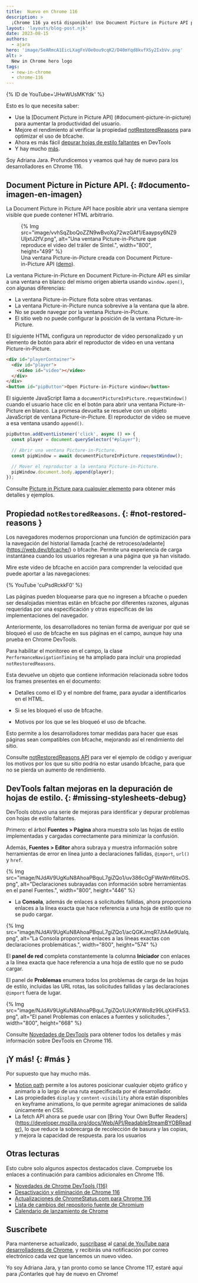 ```yaml
---
title:  Nuevo en Chrome 116
description: >
  ¡Chrome 116 ya está disponible! Use Document Picture in Picture API para aumentar la productividad del usuario, mejore el rendimiento al verificar la propiedad notRestoredReasons para optimizar el uso de bfcache, ahora es más fácil depurar las hojas de estilo que faltan en DevTools, y hay mucho más.
layout: 'layouts/blog-post.njk'
date: 2023-08-15
authors:
  - ajara
hero: 'image/SeARmcA1EicLXagFnVOe0ou9cqK2/D40mYqd8kvfXSy2IxbVv.png'
alt: >
  New in Chrome hero logo
tags:
  - new-in-chrome
  - chrome-116
---
```


{% ID de YouTube='JHwWUsMKYdk' %}

Esto es lo que necesita saber:

* Use la [Document Picture in Picture API] (#document-picture-in-picture) para aumentar la productividad del usuario.
* Mejore el rendimiento al verificar la propiedad [notRestoredReasons](#not-restored-reasons) para optimizar el uso de bfcache.
* Ahora es más fácil [depurar hojas de estilo faltantes](#missing-stylesheets-debug) en DevTools
* Y hay mucho [más](#más).

Soy Adriana Jara. Profundicemos y veamos qué hay de nuevo para los desarrolladores en Chrome 116.

## Document Picture in Picture API. {: #documento-imagen-en-imagen}
La Document Picture in Picture API hace posible abrir una ventana siempre visible que puede contener HTML arbitrario.

<figure>
  {% Img src="image/vvhSqZboQoZZN9wBvoXq72wzGAf1/Eaaypsy6NZ9UljxtJ2fV.png", alt="Una ventana Picture-in-Picture que reproduce el video del tráiler de Sintel.", width="800", height="499" %}
  <figcaption>Una ventana Picture-in-Picture creada con Document Picture-in-Picture API (<a href="https://document-picture-in-picture-api.glitch.me/">demo</a >).</figcaption>
</figure>

La ventana Picture-in-Picture en Document Picture-in-Picture API es similar a una ventana en blanco del mismo origen abierta usando `window.open()`, con algunas diferencias:

* La ventana Picture-in-Picture flota sobre otras ventanas.
* La ventana Picture-in-Picture nunca sobrevive a la ventana que la abre.
* No se puede navegar por la ventana Picture-in-Picture.
* El sitio web no puede configurar la posición de la ventana Picture-in-Picture.

El siguiente HTML configura un reproductor de video personalizado y un elemento de botón para abrir el reproductor de video en una ventana Picture-in-Picture.

```html
<div id="playerContainer">
  <div id="player">
    <video id="video"></video>
  </div>
</div>
<button id="pipButton">Open Picture-in-Picture window</button>
```

El siguiente JavaScript llama a `documentPictureInPicture.requestWindow()` cuando el usuario hace clic en el botón para abrir una ventana Picture-in-Picture en blanco. La promesa devuelta se resuelve con un objeto JavaScript de ventana Picture-in-Picture. El reproductor de video se mueve a esa ventana usando `append()`.

```js
pipButton.addEventListener('click', async () => {
  const player = document.querySelector("#player");

  // Abrir una ventana Picture-in-Picture.
  const pipWindow = await documentPictureInPicture.requestWindow();

  // Mover el reproductor a la ventana Picture-in-Picture.
  pipWindow.document.body.append(player);
});
```

Consulte [Picture in Picture para cualquier elemento](/docs/web-platform/document-picture-in-picture/) para obtener más detalles y ejemplos.

## Propiedad `notRestoredReasons`. {: #not-restored-reasons }

Los navegadores modernos proporcionan una función de optimización para la navegación del historial llamada [caché de retroceso/adelante] (https://web.dev/bfcache/) o bfcache. Permite una experiencia de carga instantánea cuando los usuarios regresan a una página que ya han visitado.

Mire este video de bfcache en acción para comprender la velocidad que puede aportar a las navegaciones:

{% YouTube 'cuPsdRckkF0' %}

Las páginas pueden bloquearse para que no ingresen a bfcache o pueden ser desalojadas mientras están en bfcache por diferentes razones, algunas requeridas por una especificación y otras específicas de las implementaciones del navegador.

Anteriormente, los desarrolladores no tenían forma de averiguar por qué se bloqueó el uso de bfcache en sus páginas en el campo, aunque hay una prueba en Chrome DevTools.

Para habilitar el monitoreo en el campo, la clase `PerformanceNavigationTiming` se ha ampliado para incluir una propiedad `notRestoredReasons`.

Esta devuelve un objeto que contiene información relacionada sobre todos los frames presentes en el documento:

* Detalles como el ID y el nombre del frame, para ayudar a identificarlos en el HTML.

* Si se les bloqueó el uso de bfcache.

* Motivos por los que se les bloqueó el uso de bfcache.

Esto permite a los desarrolladores tomar medidas para hacer que esas páginas sean compatibles con bfcache, mejorando así el rendimiento del sitio.

Consulte [notRestoredReasons API](/docs/web-platform/bfcache-notrestoredreasons/) para ver el ejemplo de código y averiguar los motivos por los que su sitio podría no estar usando bfcache, para que no se pierda un aumento de rendimiento.

## DevTools faltan mejoras en la depuración de hojas de estilo. {: #missing-stylesheets-debug}

DevTools obtuvo una serie de mejoras para identificar y depurar problemas con hojas de estilo faltantes.

Primero: el árbol **Fuentes > Página** ahora muestra solo las hojas de estilo implementadas y cargadas correctamente para minimizar la confusión.

Además, **Fuentes > Editor** ahora subraya y muestra información sobre herramientas de error en línea junto a declaraciones fallidas, `@import`, `url()` y `href`.

{% Img src="image/NJdAV9UgKuN8AhoaPBquL7giZQo1/uv386cOgFWeWnf6ItxOS.png", alt="Declaraciones subrayadas con información sobre herramientas en el panel Fuentes.", width="800", height="446" %}

- La **Consola**, además de enlaces a solicitudes fallidas, ahora proporciona enlaces a la línea exacta que hace referencia a una hoja de estilo que no se pudo cargar.

{% Img src="image/NJdAV9UgKuN8AhoaPBquL7giZQo1/acQGKJmqR7JtA4e9UaIq.png", alt="La Consola proporciona enlaces a las líneas exactas con declaraciones problemáticas.", width="800", height="574" %}

El **panel de red** completa constantemente la columna **Iniciador** con enlaces a la línea exacta que hace referencia a una hoja de estilo que no se pudo cargar.

El panel de **Problemas** enumera todos los problemas de carga de las hojas de estilo, incluidas las URL rotas, las solicitudes fallidas y las declaraciones `@import` fuera de lugar.

{% Img src="image/NJdAV9UgKuN8AhoaPBquL7giZQo1/JlcKWWo8z99LqXiHFk53.png", alt="El panel Problemas con enlaces a fuentes y solicitudes.", width="800", height="668" %}

Consulte [Novedades de DevTools](/blog/new-in-devtools-116/) para obtener todos los detalles y más información sobre DevTools en Chrome 116.

## ¡Y más! {: #más }

Por supuesto que hay mucho más.

* [Motion path](https://developer.mozilla.org/docs/Web/CSS/CSS_motion_path) permite a los autores posicionar cualquier objeto gráfico y animarlo a lo largo de una ruta especificada por el desarrollador.
* Las propiedades `display` y `content-visibility` ahora están disponibles en keyframe animations, lo que permite agregar animaciones de salida únicamente en CSS.
* La fetch API ahora se puede usar con [Bring Your Own Buffer Readers] (https://developer.mozilla.org/docs/Web/API/ReadableStreamBYOBReader), lo que reduce la sobrecarga de recolección de basura y las copias, y mejora la capacidad de respuesta. para los usuarios

## Otras lecturas

Esto cubre solo algunos aspectos destacados clave. Compruebe los enlaces a continuación para
cambios adicionales en Chrome 116.

* [Novedades de Chrome DevTools (116)](/blog/new-in-devtools-116/)
* [Desactivación y eliminación de Chrome 116](/blog/deps-rems-116/)
* [Actualizaciones de ChromeStatus.com para Chrome 116](https://chromestatus.com/features#milestone%3D116)
* [Lista de cambios del repositorio fuente de Chromium](https://chromium.googlesource.com/chromium/src/+log/115.0.5790.181..116.0.5845.87)
* [Calendario de lanzamiento de Chrome](https://chromiumdash.appspot.com/schedule)

## Suscríbete

Para mantenerse actualizado, [suscríbase](https://goo.gl/6FP1a5) al
[canal de YouTube para desarrolladores de Chrome](https://www.youtube.com/user/ChromeDevelopers/),
y recibirás una notificación por correo electrónico cada vez que lancemos un nuevo video.

Yo soy Adriana Jara, y tan pronto como se lance Chrome 117, estaré aquí para
¡Contarles qué hay de nuevo en Chrome!